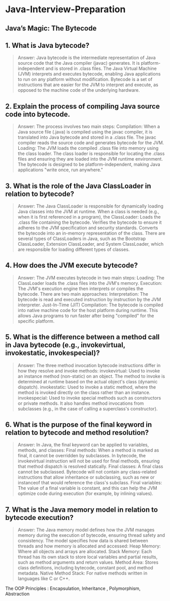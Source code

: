 # Java-Interview-Preparation
## Java’s Magic: The Bytecode
## 1. What is Java bytecode?
> Answer: Java bytecode is the intermediate representation of Java source code that the Java compiler (javac) generates. It is platform-independent and is stored in .class files. The Java Virtual Machine (JVM) interprets and executes bytecode, enabling Java applications to run on any platform without modification. Bytecode is a set of instructions that are easier for the JVM to interpret and execute, as opposed to the machine code of the underlying hardware.

## 2. Explain the process of compiling Java source code into bytecode.
> Answer: The process involves two main steps:
Compilation: When a Java source file (.java) is compiled using the javac compiler, it is translated into Java bytecode and stored in a .class file. The javac compiler reads the source code and generates bytecode for the JVM.
Loading: The JVM loads the compiled .class file into memory using the class loader. The class loader is responsible for locating the .class files and ensuring they are loaded into the JVM runtime environment.
The bytecode is designed to be platform-independent, making Java applications "write once, run anywhere."

## 3. What is the role of the Java ClassLoader in relation to bytecode?
> Answer: The Java ClassLoader is responsible for dynamically loading Java classes into the JVM at runtime. When a class is needed (e.g., when it is first referenced in a program), the ClassLoader:
Loads the .class file containing the bytecode.
Verifies the bytecode to ensure it adheres to the JVM specification and security standards.
Converts the bytecode into an in-memory representation of the class.
There are several types of ClassLoaders in Java, such as the Bootstrap ClassLoader, Extension ClassLoader, and System ClassLoader, which are responsible for loading different types of classes.

## 4. How does the JVM execute bytecode?
> Answer: The JVM executes bytecode in two main steps:
Loading: The ClassLoader loads the .class files into the JVM's memory.
Execution: The JVM's execution engine then interprets or compiles the bytecode. There are two main approaches:
Interpretation: The bytecode is read and executed instruction by instruction by the JVM interpreter.
Just-In-Time (JIT) Compilation: The bytecode is compiled into native machine code for the host platform during runtime. This allows Java programs to run faster after being "compiled" for the specific platform.

## 5. What is the difference between a method call in Java bytecode (e.g., invokevirtual, invokestatic, invokespecial)?
> Answer: The three method invocation bytecode instructions differ in how they resolve and invoke methods:
invokevirtual: Used to invoke an instance method (non-static) on an object. The method to invoke is determined at runtime based on the actual object's class (dynamic dispatch).
invokestatic: Used to invoke a static method, where the method is invoked directly on the class rather than an instance.
invokespecial: Used to invoke special methods such as constructors or private methods. It also handles method invocations from subclasses (e.g., in the case of calling a superclass's constructor).

## 6. What is the purpose of the final keyword in relation to bytecode and method resolution?
> Answer: In Java, the final keyword can be applied to variables, methods, and classes:
Final methods: When a method is marked as final, it cannot be overridden by subclasses. In bytecode, the invokevirtual instruction will not be used for final methods, ensuring that method dispatch is resolved statically.
Final classes: A final class cannot be subclassed. Bytecode will not contain any class-related instructions that allow inheritance or subclassing, such as new or instanceof that would reference the class's subclass.
Final variables: The value of a final variable is constant, and this can help the JVM optimize code during execution (for example, by inlining values).

## 7. What is the Java memory model in relation to bytecode execution?
> Answer: The Java memory model defines how the JVM manages memory during the execution of bytecode, ensuring thread safety and consistency. The model specifies how data is shared between threads and how memory is allocated and accessed:
Heap Memory: Where all objects and arrays are allocated.
Stack Memory: Each thread has its own stack to store local variables and partial results, such as method arguments and return values.
Method Area: Stores class definitions, including bytecode, constant pool, and method metadata.
Native Method Stack: For native methods written in languages like C or C++.




The OOP Principles : Encapsulation, Inheritance ,  Polymorphism, Abstraction
